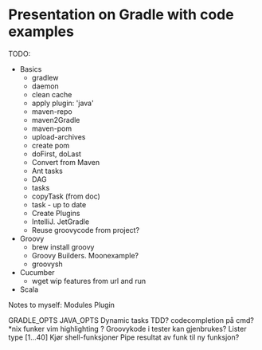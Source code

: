 # Presentation on Gradle with code examples

TODO:

* Basics
    * gradlew
    * daemon
    * clean cache
    * apply plugin: 'java'
    * maven-repo
    * maven2Gradle
    * maven-pom
    * upload-archives
    * create pom
    * doFirst, doLast
    * Convert from Maven
    * Ant tasks
    * DAG
    * tasks
    * copyTask (from doc)
    * task - up to date
    * Create Plugins
    * IntelliJ. JetGradle
    * Reuse groovycode from project?
* Groovy
    * brew install groovy
    * Groovy Builders. Moonexample?
    * groovysh
* Cucumber
    * wget wip features from url and run
* Scala

Notes to myself:
Modules
Plugin

GRADLE_OPTS JAVA_OPTS
Dynamic tasks
TDD?
codecompletion på cmd? *nix funker
vim highlighting ?
Groovykode i tester kan gjenbrukes?
Lister type [1...40]
Kjør shell-funksjoner
Pipe resultat av funk til ny funksjon?

